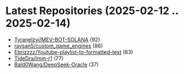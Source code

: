 # Latest Repositories (2025-02-12 .. 2025-02-14)

- [Tyranelzvi/MEV-BOT-SOLANA](https://github.com/Tyranelzvi/MEV-BOT-SOLANA) (92)
- [raysan5/custom_game_engines](https://github.com/raysan5/custom_game_engines) (86)
- [Ebrizzzz/Youtube-playlist-to-formatted-text](https://github.com/Ebrizzzz/Youtube-playlist-to-formatted-text) (83)
- [TideDra/lmm-r1](https://github.com/TideDra/lmm-r1) (77)
- [Bald0Wang/DeepSeek-Oracle](https://github.com/Bald0Wang/DeepSeek-Oracle) (37)
